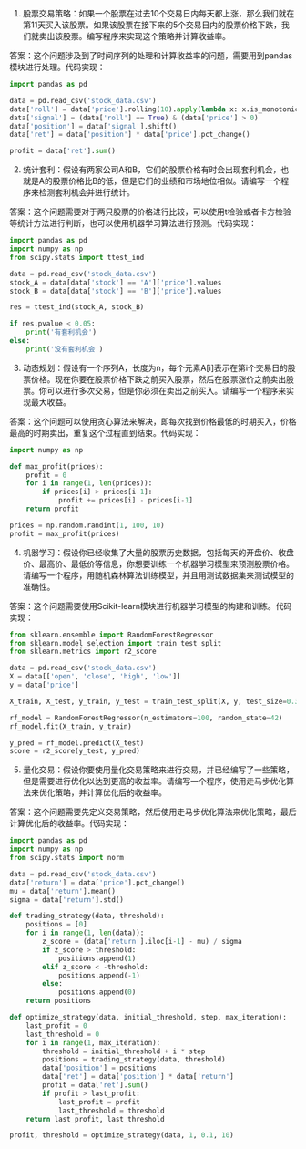 

1. 股票交易策略：如果一个股票在过去10个交易日内每天都上涨，那么我们就在第11天买入该股票。如果该股票在接下来的5个交易日内的股票价格下跌，我们就卖出该股票。编写程序来实现这个策略并计算收益率。

答案：这个问题涉及到了时间序列的处理和计算收益率的问题，需要用到pandas模块进行处理。代码实现：

```python
import pandas as pd

data = pd.read_csv('stock_data.csv')
data['roll'] = data['price'].rolling(10).apply(lambda x: x.is_monotonic)
data['signal'] = (data['roll'] == True) & (data['price'] > 0)
data['position'] = data['signal'].shift()
data['ret'] = data['position'] * data['price'].pct_change()

profit = data['ret'].sum()
```

2. 统计套利：假设有两家公司A和B，它们的股票价格有时会出现套利机会，也就是A的股票价格比B的低，但是它们的业绩和市场地位相似。请编写一个程序来检测套利机会并进行统计。

答案：这个问题需要对于两只股票的价格进行比较，可以使用t检验或者卡方检验等统计方法进行判断，也可以使用机器学习算法进行预测。代码实现：

```python
import pandas as pd
import numpy as np
from scipy.stats import ttest_ind

data = pd.read_csv('stock_data.csv')
stock_A = data[data['stock'] == 'A']['price'].values
stock_B = data[data['stock'] == 'B']['price'].values

res = ttest_ind(stock_A, stock_B)

if res.pvalue < 0.05:
    print('有套利机会')
else:
    print('没有套利机会')
```

3. 动态规划：假设有一个序列A，长度为n，每个元素A[i]表示在第i个交易日的股票价格。现在你要在股票价格下跌之前买入股票，然后在股票涨价之前卖出股票。你可以进行多次交易，但是你必须在卖出之前买入。请编写一个程序来实现最大收益。

答案：这个问题可以使用贪心算法来解决，即每次找到价格最低的时期买入，价格最高的时期卖出，重复这个过程直到结束。代码实现：

```python
import numpy as np

def max_profit(prices):
    profit = 0
    for i in range(1, len(prices)):
        if prices[i] > prices[i-1]:
            profit += prices[i] - prices[i-1]
    return profit

prices = np.random.randint(1, 100, 10)
profit = max_profit(prices)
```

4. 机器学习：假设你已经收集了大量的股票历史数据，包括每天的开盘价、收盘价、最高价、最低价等信息，你想要训练一个机器学习模型来预测股票价格。请编写一个程序，用随机森林算法训练模型，并且用测试数据集来测试模型的准确性。

答案：这个问题需要使用Scikit-learn模块进行机器学习模型的构建和训练。代码实现：

```python
from sklearn.ensemble import RandomForestRegressor
from sklearn.model_selection import train_test_split
from sklearn.metrics import r2_score

data = pd.read_csv('stock_data.csv')
X = data[['open', 'close', 'high', 'low']]
y = data['price']

X_train, X_test, y_train, y_test = train_test_split(X, y, test_size=0.3, random_state=42)

rf_model = RandomForestRegressor(n_estimators=100, random_state=42)
rf_model.fit(X_train, y_train)

y_pred = rf_model.predict(X_test)
score = r2_score(y_test, y_pred)
```

5. 量化交易：假设你要使用量化交易策略来进行交易，并已经编写了一些策略，但是需要进行优化以达到更高的收益率。请编写一个程序，使用走马步优化算法来优化策略，并计算优化后的收益率。

答案：这个问题需要先定义交易策略，然后使用走马步优化算法来优化策略，最后计算优化后的收益率。代码实现：

```python
import pandas as pd
import numpy as np
from scipy.stats import norm

data = pd.read_csv('stock_data.csv')
data['return'] = data['price'].pct_change()
mu = data['return'].mean()
sigma = data['return'].std()

def trading_strategy(data, threshold):
    positions = [0]
    for i in range(1, len(data)):
        z_score = (data['return'].iloc[i-1] - mu) / sigma
        if z_score > threshold:
            positions.append(1)
        elif z_score < -threshold:
            positions.append(-1)
        else:
            positions.append(0)
    return positions

def optimize_strategy(data, initial_threshold, step, max_iteration):
    last_profit = 0
    last_threshold = 0
    for i in range(1, max_iteration):
        threshold = initial_threshold + i * step
        positions = trading_strategy(data, threshold)
        data['position'] = positions
        data['ret'] = data['position'] * data['return']
        profit = data['ret'].sum()
        if profit > last_profit:
            last_profit = profit
            last_threshold = threshold
    return last_profit, last_threshold

profit, threshold = optimize_strategy(data, 1, 0.1, 10)
```